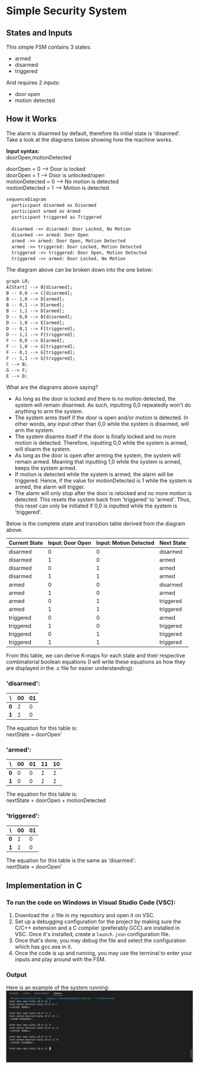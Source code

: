 # Simple Security System

## States and Inputs
This simple FSM contains 3 states:
- armed
- disarmed
- triggered

And requires 2 inputs:
- door open
- motion detected


## How it Works
The alarm is disarmed by default, therefore its initial state is 'disarmed'. Take a look at the diagrams below showing how the machine works.

**Input syntax:**<br>
doorOpen,motionDetected<br>

doorOpen = 0       --> Door is locked<br>
doorOpen = 1       --> Door is unlocked/open<br>
motionDetected = 0 --> No motion is detected<br>
motionDetected = 1 --> Motion is detected<br>

```mermaid
sequenceDiagram
  participant disarmed as Disarmed
  participant armed as Armed
  participant triggered as Triggered

  disarmed ->> disarmed: Door Locked, No Motion
  disarmed ->> armed: Door Open
  armed ->> armed: Door Open, Motion Detected
  armed ->> triggered: Door Locked, Motion Detected
  triggered ->> triggered: Door Open, Motion Detected
  triggered ->> armed: Door Locked, No Motion
```

The diagram above can be broken down into the one below:
```mermaid
graph LR;
A[Start] --> B[disarmed];
B -- 0,0 --> C[disarmed];
B -- 1,0 --> D[armed];
B -- 0,1 --> D[armed];
B -- 1,1 --> D[armed];
D -- 0,0 --> B[disarmed];
D -- 1,0 --> E[armed];
D -- 0,1 --> F[triggered];
D -- 1,1 --> F[triggered];
F -- 0,0 --> D[armed];
F -- 1,0 --> G[triggered];
F -- 0,1 --> G[triggered];
F -- 1,1 --> G[triggered];
C --> B;
G --> F;
E --> D;
```
What are the diagrams above saying?
- As long as the door is locked and there is no motion detected, the system will remain disarmed. As such, inputting 0,0 repeatedly won't do anything to arm the system.
- The system arms itself if the door is open and/or motion is detected. In other words, any input other than 0,0 while the system is disarmed, will arm the system.
- The system disarms itself if the door is finally locked and no more motion is detected. Therefore, inputting 0,0 while the system is armed, will disarm the system.
- As long as the door is open after arming the system, the system will remain armed. Meaning that inputting 1,0 while the system is armed, keeps the system armed.
- If motion is detected while the system is armed, the alarm will be triggered. Hence, if the value for motionDetected is 1 while the system is armed, the alarm will trigger.
- The alarm will only stop after the door is relocked and no more motion is detected. This resets the system back from 'triggered' to 'armed'. Thus, this reset can only be initiated if 0,0 is inputted while the system is 'triggered'.

Below is the complete state and transition table derived from the diagram above.

| Current State | Input: Door Open | Input: Motion Detected | Next State |
| --- | --- | --- | --- |
| disarmed | 0 | 0 | disarmed |
| disarmed | 1 | 0 | armed |
| disarmed | 0 | 1 | armed |
| disarmed | 1 | 1 | armed |
| armed | 0 | 0 | disarmed |
| armed | 1 | 0 | armed |
| armed | 0 | 1 | triggered |
| armed | 1 | 1 | triggered |
| triggered | 0 | 0 | armed |
| triggered | 1 | 0 | triggered |
| triggered | 0 | 1 | triggered |
| triggered | 1 | 1 | triggered |

From this table, we can derive K-maps for each state and their respective combinatorial boolean equations (I will write these equations as how they are displayed in the .c file for easier understanding):

### 'disarmed':

| \ | **00** | **01** |
| --- | --- | --- |
| **0** | *1* | 0 |
| **1** | *1* | 0 |

The equation for this table is:<br> 
nextState = doorOpen'<br>

### 'armed':

| \ | **00** | **01** | **11** | **10** |
| --- | --- | --- | --- | --- |
| **0** | 0 | 0 | *1* | *1* |
| **1** | 0 | 0 | *1* | *1* |

The equation for this table is:<br> 
nextState = doorOpen + motionDetected<br>

### 'triggered':

| \ | **00** | **01** |
| --- | --- | --- |
| **0** | *1* | 0 |
| **1** | *1* | 0 |

The equation for this table is the same as 'disarmed':<br> 
nextState = doorOpen'<br>

## Implementation in C

### To run the code on Windows in Visual Studio Code (VSC):
1. Download the .c file in my repository and open it on VSC.
2. Set up a debugging configuration for the project by making sure the C/C++ extension and a C compiler (preferably GCC) are installed in VSC. Once it's installed, create a `launch.json` configuration file.
3. Once that's done, you may debug the file and select the configuration which has gcc.exe in it.
4. Once the code is up and running, you may use the terminal to enter your inputs and play around with the FSM.

### Output
Here is an example of the system running:
![systemSS](systemSS.png)

